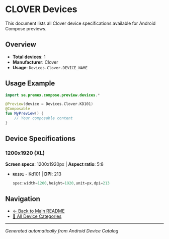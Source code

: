 # CLOVER Devices

This document lists all Clover device specifications available for Android Compose previews.

## Overview

- **Total devices**: 1
- **Manufacturer**: Clover
- **Usage**: `Devices.Clover.DEVICE_NAME`

## Usage Example

```kotlin
import se.premex.compose.preview.devices.*

@Preview(device = Devices.Clover.KD101)
@Composable
fun MyPreview() {
    // Your composable content
}
```

## Device Specifications

### 1200x1920 (XL)

**Screen specs**: 1200x1920px | **Aspect ratio**: 5:8

- **`KD101`** - Kd101 | **DPI**: 213
  ```kotlin
  spec:width=1200,height=1920,unit=px,dpi=213
  ```

## Navigation

- [← Back to Main README](../../README.md)
- [📱 All Device Categories](../README.md)

---
*Generated automatically from Android Device Catalog*
